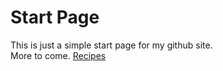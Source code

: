 # Start Page
This is just a simple start page for my github site.  
More to come.
[Recipes](phoneyfarmer.github.io/Recipes)
